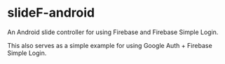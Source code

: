 slideF-android
==============

An Android slide controller for using Firebase and Firebase Simple Login. 

This also serves as a simple example for using Google Auth + Firebase Simple Login.
